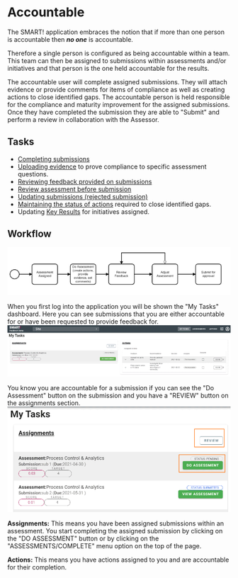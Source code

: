 # Accountable 
The SMART! application embraces the notion that if more than one person is accountable then _**no one**_ is accountable.

Therefore a single person is configured as being accountable within a team. This team can then be assigned to submissions within assessments and/or initiatives and that person is the one held accountable for the results. 
 
The accountable user will complete assigned submissions. They will attach evidence or provide comments for items of compliance as well as creating actions to close identified gaps. The accountable person is held responsible for the compliance and maturity improvement for the assigned submissions. Once they have completed the submission they are able to "Submit" and perform a review in collaboration with the Assessor.

## Tasks
-  [Completing submissions](/jobs/completing-an-assessment.html)
- [Uploading evidence](/jobs/upload-evidence.html) to prove compliance to specific assessment questions.
- [Reviewing feedback provided on submissions](/jobs/review-feedback.html)
- [Review assessment before submission](/jobs/acc-review-before-submit.html)
-  [Updating submissions (rejected submission)](/jobs/acc-rejected-submission.html)
- [Maintaining the status of actions](/jobs/updating-actions.html) required to close identified gaps.
- Updating [Key Results](../jobs/key-result.html) for initiatives assigned.
## Workflow
![Image](../assets/screenshots/persons/BasicAccountableWorkflow.png)

When you first log into the application you will be shown the "My Tasks" dashboard. Here you can see submissions that you are either accountable for or have been requested to provide feedback for.
![Image](../assets/screenshots/persons/myTasks.png)

You know you are accountable for a submission if you can see the "Do Assessment" button on the submission and you have a "REVIEW" button on the assignments section.
![Image](../assets/screenshots/persons/myTasksAccountable.png)

**Assignments:** This means you have been assigned submissions within an assessment. You start completing the assigned submission by clicking on the "DO ASSESSMENT" button or by clicking on the "ASSESSMENTS/COMPLETE" menu option on the top of the page.  

**Actions:** This means you have actions assigned to you and are accountable for their completion.
